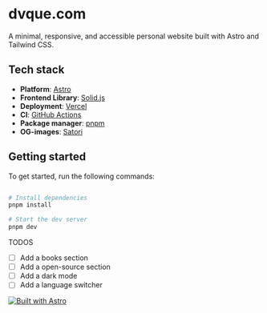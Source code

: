 # dvque.com

A minimal, responsive, and accessible personal website built with Astro and Tailwind CSS.

## Tech stack

- **Platform**: [Astro](https://github.com/withastro/astro)
- **Frontend Library**: [Solid.js](https://github.com/solidjs/solid)
- **Deployment**: [Vercel](https://vercel.com/)
- **CI**: [GitHub Actions](https://github.com/features/actions)
- **Package manager**: [pnpm](https://pnpm.io/)
- **OG-images**: [Satori](https://github.com/vercel/satori)

## Getting started

To get started, run the following commands:

```bash

# Install dependencies
pnpm install

# Start the dev server
pnpm dev

```

TODOS

- [ ] Add a books section
- [ ] Add a open-source section
- [ ] Add a dark mode
- [ ] Add a language switcher

[![Built with Astro](https://astro.badg.es/v2/built-with-astro/medium.svg)](https://astro.build)